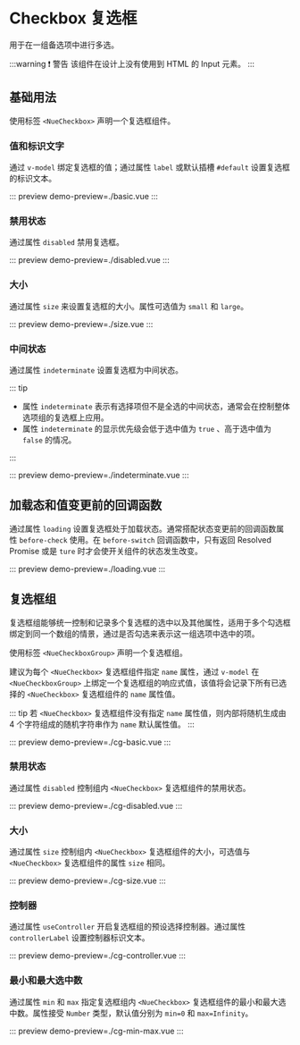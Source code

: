 # Checkbox 复选框

用于在一组备选项中进行多选。

:::warning ❗ 警告
该组件在设计上没有使用到 HTML 的 Input 元素。
:::

## 基础用法

使用标签 `<NueCheckbox>` 声明一个复选框组件。

### 值和标识文字

通过 `v-model` 绑定复选框的值；通过属性 `label` 或默认插槽 `#default` 设置复选框的标识文本。

::: preview
demo-preview=./basic.vue
:::

### 禁用状态

通过属性 `disabled` 禁用复选框。

::: preview
demo-preview=./disabled.vue
:::

### 大小

通过属性 `size` 来设置复选框的大小。属性可选值为 `small` 和 `large`。

::: preview
demo-preview=./size.vue
:::

### 中间状态

通过属性 `indeterminate` 设置复选框为中间状态。

::: tip

- 属性 `indeterminate` 表示有选择项但不是全选的中间状态，通常会在控制整体选项组的复选框上应用。
- 属性 `indeterminate` 的显示优先级会低于选中值为 `true` 、高于选中值为 `false` 的情况。

:::

::: preview
demo-preview=./indeterminate.vue
:::

## 加载态和值变更前的回调函数

通过属性 `loading` 设置复选框处于加载状态。通常搭配状态变更前的回调函数属性 `before-check` 使用。在
`before-switch` 回调函数中，只有返回 Resolved Promise 或是 `ture` 时才会使开关组件的状态发生改变。

::: preview
demo-preview=./loading.vue
:::

## 复选框组

复选框组能够统一控制和记录多个复选框的选中以及其他属性，适用于多个勾选框绑定到同一个数组的情景，通过是否勾选来表示这一组选项中选中的项。

使用标签 `<NueCheckboxGroup>` 声明一个复选框组。

建议为每个 `<NueCheckbox>` 复选框组件指定 `name` 属性，通过 `v-model` 在 `<NueCheckboxGroup>`
上绑定一个复选框组的响应式值，该值将会记录下所有已选择的 `<NueCheckbox>` 复选框组件的 `name` 属性值。

::: tip
若 `<NueCheckbox>` 复选框组件没有指定 `name` 属性值，则内部将随机生成由 4 个字符组成的随机字符串作为
`name` 默认属性值。
:::

::: preview
demo-preview=./cg-basic.vue
:::

### 禁用状态

通过属性 `disabled` 控制组内 `<NueCheckbox>` 复选框组件的禁用状态。

::: preview
demo-preview=./cg-disabled.vue
:::

### 大小

通过属性 `size` 控制组内 `<NueCheckbox>` 复选框组件的大小，可选值与 `<NueCheckbox>` 复选框组件的属性
`size` 相同。

::: preview
demo-preview=./cg-size.vue
:::

### 控制器

通过属性 `useController` 开启复选框组的预设选择控制器。通过属性 `controllerLabel` 设置控制器标识文本。

::: preview
demo-preview=./cg-controller.vue
:::

### 最小和最大选中数

通过属性 `min` 和 `max` 指定复选框组内 `<NueCheckbox>` 复选框组件的最小和最大选中数。属性接受
`Number` 类型，默认值分别为 `min=0` 和 `max=Infinity`。

::: preview
demo-preview=./cg-min-max.vue
:::
